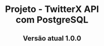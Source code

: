 <h1 style="text-align: center;">Projeto - TwitterX API<br>com PostgreSQL</h1>

<h2 style="text-align: center;">Versão atual 1.0.0</h2>